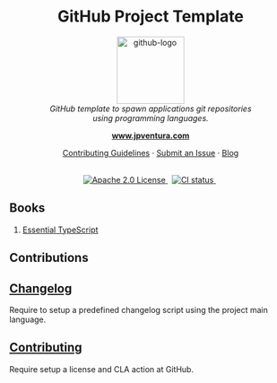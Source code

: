 <h1 align="center">GitHub Project Template</h1>

<p align="center">
  <img src="https://github.githubassets.com/images/modules/logos_page/GitHub-Mark.png" alt="github-logo" width="120px" height="120px"/>
  <br>
  <i>GitHub template to spawn applications git repositories
    <br> using programming languages.</i>
  <br>
</p>

<p align="center">
  <a href="https://www.jpventura.com"><strong>www.jpventura.com</strong></a>
  <br>
</p>

<p align="center">
  <a href="CONTRIBUTING.md">Contributing Guidelines</a>
  ·
  <a href="https://github.com/jpventura/template/issues">Submit an Issue</a>
  ·
  <a href="https://blog.jpventura.com/">Blog</a>
  <br>
  <br>
</p>

<p align="center">
  <a href="https://www.npmjs.com/@angular/core">
    <img src="https://img.shields.io/badge/License-Apache%202.0-blue.svg" alt="Apache 2.0 License" />
  </a>&nbsp;
  <a href="https://circleci.com/gh/jpventura/workflows/template/tree/master">
    <img src="https://img.shields.io/circleci/build/github/jpventura/template/master.svg?logo=circleci&logoColor=fff&label=CircleCI" alt="CI status" />
  </a>&nbsp;
</p>

## Books

  1. [Essential TypeScript](./books/9781484249789/README.md)

## Contributions

## [Changelog](docs/CHANGELOG.md)
Require to setup a predefined changelog script using the project main language.

## [Contributing](docs/CONTRIBUTING.md)
Require setup a license and CLA action at GitHub.
